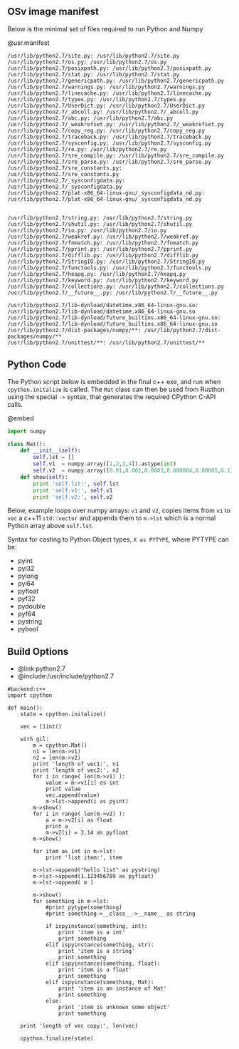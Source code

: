 
OSv image manifest
------------------
Below is the minimal set of files required to run Python and Numpy

@usr.manifest
```
/usr/lib/python2.7/site.py: /usr/lib/python2.7/site.py
/usr/lib/python2.7/os.py: /usr/lib/python2.7/os.py
/usr/lib/python2.7/posixpath.py: /usr/lib/python2.7/posixpath.py
/usr/lib/python2.7/stat.py: /usr/lib/python2.7/stat.py
/usr/lib/python2.7/genericpath.py: /usr/lib/python2.7/genericpath.py
/usr/lib/python2.7/warnings.py: /usr/lib/python2.7/warnings.py
/usr/lib/python2.7/linecache.py: /usr/lib/python2.7/linecache.py
/usr/lib/python2.7/types.py: /usr/lib/python2.7/types.py
/usr/lib/python2.7/UserDict.py: /usr/lib/python2.7/UserDict.py
/usr/lib/python2.7/_abcoll.py: /usr/lib/python2.7/_abcoll.py
/usr/lib/python2.7/abc.py: /usr/lib/python2.7/abc.py
/usr/lib/python2.7/_weakrefset.py: /usr/lib/python2.7/_weakrefset.py
/usr/lib/python2.7/copy_reg.py: /usr/lib/python2.7/copy_reg.py
/usr/lib/python2.7/traceback.py: /usr/lib/python2.7/traceback.py
/usr/lib/python2.7/sysconfig.py: /usr/lib/python2.7/sysconfig.py
/usr/lib/python2.7/re.py: /usr/lib/python2.7/re.py
/usr/lib/python2.7/sre_compile.py: /usr/lib/python2.7/sre_compile.py
/usr/lib/python2.7/sre_parse.py: /usr/lib/python2.7/sre_parse.py
/usr/lib/python2.7/sre_constants.py: /usr/lib/python2.7/sre_constants.py
/usr/lib/python2.7/_sysconfigdata.py: /usr/lib/python2.7/_sysconfigdata.py
/usr/lib/python2.7/plat-x86_64-linux-gnu/_sysconfigdata_nd.py: /usr/lib/python2.7/plat-x86_64-linux-gnu/_sysconfigdata_nd.py


/usr/lib/python2.7/string.py: /usr/lib/python2.7/string.py
/usr/lib/python2.7/shutil.py: /usr/lib/python2.7/shutil.py
/usr/lib/python2.7/io.py: /usr/lib/python2.7/io.py
/usr/lib/python2.7/weakref.py: /usr/lib/python2.7/weakref.py
/usr/lib/python2.7/fnmatch.py: /usr/lib/python2.7/fnmatch.py
/usr/lib/python2.7/pprint.py: /usr/lib/python2.7/pprint.py
/usr/lib/python2.7/difflib.py: /usr/lib/python2.7/difflib.py
/usr/lib/python2.7/StringIO.py: /usr/lib/python2.7/StringIO.py
/usr/lib/python2.7/functools.py: /usr/lib/python2.7/functools.py
/usr/lib/python2.7/heapq.py: /usr/lib/python2.7/heapq.py
/usr/lib/python2.7/keyword.py: /usr/lib/python2.7/keyword.py
/usr/lib/python2.7/collections.py: /usr/lib/python2.7/collections.py
/usr/lib/python2.7/__future__.py: /usr/lib/python2.7/__future__.py

/usr/lib/python2.7/lib-dynload/datetime.x86_64-linux-gnu.so: /usr/lib/python2.7/lib-dynload/datetime.x86_64-linux-gnu.so
/usr/lib/python2.7/lib-dynload/future_builtins.x86_64-linux-gnu.so: /usr/lib/python2.7/lib-dynload/future_builtins.x86_64-linux-gnu.so
/usr/lib/python2.7/dist-packages/numpy/**: /usr/lib/python2.7/dist-packages/numpy/**
/usr/lib/python2.7/unittest/**: /usr/lib/python2.7/unittest/**

```

Python Code
-----------

The Python script below is embedded in the final c++ exe, and run when `cpython.initalize` is called.
The `Mat` class can then be used from Rusthon using the special `->` syntax, that generates the required CPython C-API calls.

@embed
```python
import numpy

class Mat():
	def __init__(self):
		self.lst = []
		self.v1  = numpy.array([1,2,3,4]).astype(int)
		self.v2  = numpy.array([0.01,0.002,0.0003,0.000004,0.00005,6.1]).astype(float)
	def show(self):
		print 'self.lst:', self.lst
		print 'self.v1:', self.v1
		print 'self.v2:', self.v2

```

Below, example loops over numpy arrays: `v1` and `v2`, copies items from `v1` to `vec` a c++11 `std::vector` and appends them to
`m->lst` which is a normal Python array above `self.lst`.

Syntax for casting to Python Object types, `X as PYTYPE`, where PYTYPE can be:
* pyint
* pyi32
* pylong
* pyi64
* pyfloat
* pyf32
* pydouble
* pyf64
* pystring
* pybool


Build Options
-------------
* @link:python2.7
* @include:/usr/include/python2.7
```rusthon
#backend:c++
import cpython

def main():
	state = cpython.initalize()

	vec = []int()

	with gil:
		m = cpython.Mat()
		n1 = len(m->v1)
		n2 = len(m->v2)
		print 'length of vec1:', n1
		print 'length of vec2:', n2
		for i in range( len(m->v1) ):
			value = m->v1[i] as int
			print value
			vec.append(value)
			m->lst->append(i as pyint)
		m->show()
		for i in range( len(m->v2) ):
			a = m->v2[i] as float
			print a
			m->v2[i] = 3.14 as pyfloat
		m->show()

		for item as int in m->lst:
			print 'list item:', item

		m->lst->append("hello list" as pystring)
		m->lst->append(1.123456789 as pyfloat)
		m->lst->append( m )

		m->show()
		for something in m->lst:
			#print pytype(something)
			#print something->__class__->__name__ as string

			if ispyinstance(something, int):
				print 'item is a int'
				print something
			elif ispyinstance(something, str):
				print 'item is a string'
				print something
			elif ispyinstance(something, float):
				print 'item is a float'
				print something
			elif ispyinstance(something, Mat):
				print 'item is an instance of Mat'
				print something				
			else:
				print 'item is unknown some object'
				print something

	print 'length of vec copy:', len(vec)

	cpython.finalize(state)

```